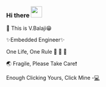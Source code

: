 ### Hi there <img src="https://media.giphy.com/media/hvRJCLFzcasrR4ia7z/giphy.gif" width="30px">
🌱 
This is V.Balaji:grin:

✨Embedded Engineer✨

One Life, One Rule :see_no_evil: :hear_no_evil: :speak_no_evil:

:earth_asia: Fragile, Please Take Care:heavy_exclamation_mark:

Enough Clicking Yours, Click Mine -[:computer:](https://balajimail9.wixsite.com/balaji) 
<!--
**balaji303/balaji303** is a ✨ _special_ ✨ repository because its `README.md` (this file) appears on your GitHub profile.

Here are some ideas to get you started:
- 🔭 I’m currently working on ...
- 🌱 I’m currently learning ...
- 👯 I’m looking to collaborate on ...
- 🤔 I’m looking for help with ...
- 💬 Ask me about ...
- 📫 How to reach me: ...
- 😄 Pronouns: ...
- ⚡ Fun fact: ...
-->
